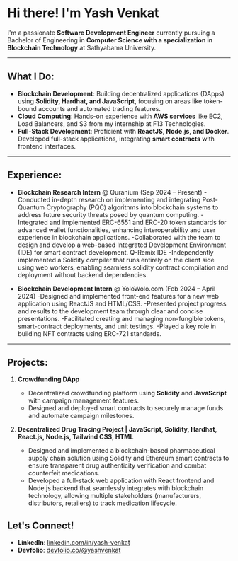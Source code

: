 #  Hi there! I'm Yash Venkat

I'm a passionate **Software Development Engineer** currently pursuing a Bachelor of Engineering in **Computer Science with a specialization in Blockchain Technology** at Sathyabama University.

---

##  What I Do:
- **Blockchain Development**: Building decentralized applications (DApps) using **Solidity, Hardhat, and JavaScript**, focusing on areas like token-bound accounts and automated trading features.
- **Cloud Computing**: Hands-on experience with **AWS services** like EC2, Load Balancers, and S3 from my internship at F13 Technologies.
- **Full-Stack Development**: Proficient with **ReactJS, Node.js, and Docker**. Developed full-stack applications, integrating **smart contracts** with frontend interfaces.

---

##  Experience:
- **Blockchain Research Intern** @ Quranium (Sep 2024 – Present)
  -Conducted in-depth research on implementing and integrating Post-Quantum Cryptography (PQC) algorithms into blockchain systems to address future security threats posed by quantum computing.
  -Integrated and implemented ERC-6551 and ERC-20 token standards for advanced wallet functionalities, enhancing interoperability and user experience in blockchain applications.
  -Collaborated with the team to design and develop a web-based Integrated Development Environment (IDE) for smart contract development. Q-Remix IDE
  -Independently implemented a Solidity compiler that runs entirely on the client side using web workers, enabling seamless solidity contract compilation and deployment without backend dependencies.

- **Blockchain Development Intern** @ YoloWolo.com (Feb 2024 – April 2024)
  -Designed and implemented front-end features for a new web application using ReactJS and HTML/CSS.
  -Presented project progress and results to the development team through clear and concise presentations.
  -Facilitated creating and managing non-fungible tokens, smart-contract deployments, and unit testings.
  -Played a key role in building NFT contracts using ERC-721 standards.


---

##  Projects:
1. **Crowdfunding DApp**
   - Decentralized crowdfunding platform using **Solidity** and **JavaScript** with campaign management features.
   - Designed and deployed smart contracts to securely manage funds and automate campaign milestones.
  
2. **Decentralized Drug Tracing Project | JavaScript, Solidity, Hardhat, React.js, Node.js, Tailwind CSS, HTML**
   - Designed and implemented a blockchain-based pharmaceutical supply chain solution using Solidity and Ethereum smart contracts to ensure transparent drug authenticity verification and combat counterfeit medications.
   - Developed a full-stack web application with React frontend and Node.js backend that seamlessly integrates with blockchain technology, allowing multiple stakeholders (manufacturers, distributors, retailers) to track medication lifecycle.
     





##  Let's Connect!
- **LinkedIn**: [linkedin.com/in/yash-venkat](https://www.linkedin.com/in/yash-venkat)
- **Devfolio**: [devfolio.co/@yashvenkat](https://devfolio.co/@yashvenkat)
